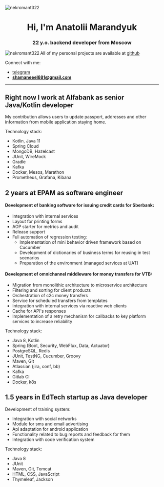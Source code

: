 <p align="left"> <img src="https://komarev.com/ghpvc/?username=nekromant322&label=Profile%20views&color=0e75b6&style=flat" alt="nekromant322" /> </p>
<h1 align="center">Hi, I'm Anatolii Marandyuk</h1>
<h3 align="center">22 y.o. backend developer from Moscow </h3>

<p>
   <img align="left" src="https://github-readme-stats.vercel.app/api/top-langs?username=nekromant322&show_icons=true&locale=en&layout=compact&hide=css,html" alt="nekromant322"/>
</p> 

All of my personal projects are available at [github](https://github.com/nekromant322)  

Connect with me:

- [telegram](https://t.me/Marandyuk_Anatolii)
- **shamaneeel881@gmail.com**
  
---

  <h2>Right now I work at Alfabank as senior Java/Kotlin developer</h2>
My contribution allows users to update passport, addresses and other information from mobile application staying home.

Technology stack:
- Kotlin, Java 11 
- Spring Cloud
- MongoDB, Hazelcast
- JUnit, WireMock
- Gradle
- Kafka
- Docker, Mesos, Marathon
- Prometheus, Grafana, Kibana


<h2>2 years at EPAM as software engineer</h3>
<h4>Development of banking software for issuing credit cards for Sberbank:</h4>

- Integration with internal services
- Layout for printing forms
- AOP starter for metrics and audit
- Release support
- Full automation of regression testing:
   + Implementation of mini behavior driven framework based on Cucumber
   + Development of dictionaries of business terms for reusing in test scenarios
   + Preparation of the environment (managed services at UAT) 

<h4>Development of omnichannel middleware for money transfers for VTB:</h4>


- Migration from monolithic architecture to microservice architecture
- Filtering and sorting for client products
- Orchestration of c2c money transfers
- Service for scheduled transfers from templates
- Integration with internal services via reactive web clients
- Cache for API's responses
- Implementation of a retry mechanism for callbacks to key platform services to increase reliability


Technology stack:
- Java 8, Kotlin
- Spring (Boot, Security, WebFlux, Data, Actuator)
- PostgreSQL, Redis
- JUnit, TestNG, Cucumber, Groovy
- Maven, Git
- Atlassian (jira, conf, bb)
- Kafka
- Gitlab CI
- Docker, k8s



<h2>1.5 years in EdTech startup as Java developer</h2>

Development of training system:
- Integration with social networks
- Module for sms and email advertising
- Api adaptation for android application
- Functionality related to bug reports and feedback for them
- Integration with code verification system

Technology stack:
- Java 8
- JUnit
- Maven, Git, Tomcat
- HTML, CSS, JavaScript
- Thymeleaf, Jackson

